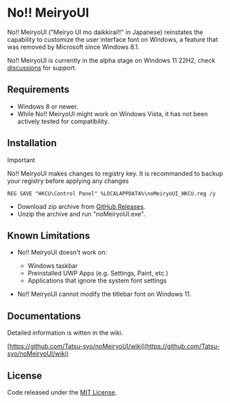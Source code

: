 # No!! MeiryoUI

No!! MeiryoUI ("Meiryo UI mo daikkirai!!" in Japanese) reinstates the capability to customize the user interface font on Windows, a feature that was removed by Microsoft since Windows 8.1.

No!! MeiryoUI is currently in the alpha stage on Windows 11 22H2, check [discussions](https://github.com/Tatsu-syo/noMeiryoUI/discussions) for support.

## Requirements

- Windows 8 or newer.
- While No!! MeiryoUI might work on Windows Vista, it has not been actively tested for compatibility.

## Installation

> [!IMPORTANT]  
> No!! MeiryoUI makes changes to registry key. It is recommanded to backup your registry before applying any changes
> 
> ```
> REG SAVE "HKCU\Control Panel" %LOCALAPPDATA%\noMeiryoUI_HKCU.reg /y
> ```

- Download zip archive from [GitHub Releases](https://github.com/Tatsu-syo/noMeiryoUI/releases/latest).
- Unzip the archive and run "noMeiryoUI.exe".

## Known Limitations

- No!! MeiryoUI doesn't work on:
  - Windows taskbar
  - Preinstalled UWP Apps (e.g. Settings, Paint, etc.)
  - Applications that ignore the system font settings

- No!! MeiryoUI cannot modify the titlebar font on Windows 11.

## Documentations

Detailed information is witten in the wiki.

[https://github.com/Tatsu-syo/noMeiryoUI/wiki](https://github.com/Tatsu-syo/noMeiryoUI/wiki)

## License

Code released under the [MIT License](https://github.com/Tatsu-syo/noMeiryoUI/blob/master/LICENSE).

